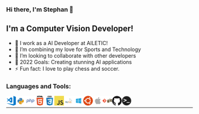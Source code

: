 ### Hi there, I'm Stephan 👋

## I'm a Computer Vision Developer!

- 🔭 I work as a AI Developer at AILETIC!
- 🌱 I’m combining my love for Sports and Technology
- 👯 I’m looking to collaborate with other developers
- 🥅 2022 Goals: Creating stunning AI applications
- ⚡ Fun fact: I love to play chess and soccer.


### Languages and Tools:

<img align="left" alt="Visual Studio Code" width="26px" src="icons/visual-studio-code-icon.png" />
<img align="left" alt="Python" width="26px" src="icons/python-icon.png" />
<img align="left" alt="PHP" width="26px" src="icons/php-icon.png" />
<img align="left" alt="HTML5" width="26px" src="icons/html-icon.png" />
<img align="left" alt="CSS3" width="26px" src="icons/css-icon.png" />
<img align="left" alt="JavaScript" width="26px" src="icons/javascript-icon.png" />
<img align="left" alt="MySQL" width="26px" src="icons/mysql-icon.png" />
<img align="left" alt="Windows" width="26px" src="icons/windows-icon.png" />
<img align="left" alt="Ubuntu" width="26px" src="icons/ubuntu-icon.png" />
<img align="left" alt="MacOS" width="26px" src="icons/apple-icon.png" />
<img align="left" alt="Git" width="26px" src="icons/git-icon.png" />
<img align="left" alt="Github" width="26px" src="icons/github-icon.png" />
<img align="left" alt="Terminal" width="26px" src="icons/terminal-icon.png" />
<br />

---
